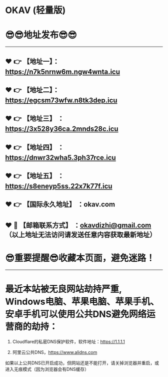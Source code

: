 # OKAV (轻量版)
:sunglasses::sunglasses:地址发布:sunglasses::sunglasses:
==

------
:heart: :point_right: 【地址一】：https://n7k5nrnw6m.ngw4wnta.icu
------
:heart: :point_right: 【地址二】：https://egcsm73wfw.n8tk3dep.icu
------
:heart: :point_right: 【地址三】 ：https://3x528y36ca.2mnds28c.icu
-----
:heart: :point_right: 【地址四】 ：https://dnwr32wha5.3ph37rce.icu
------
:heart: :point_right: 【地址五】 ：https://s8eneyp5ss.22x7k77f.icu
------
:heart: :point_right: 【国际永久地址】 ：okav.com
------------
:heart: :e-mail: 【邮箱联系方式】 ：okavdizhi@gmail.com （以上地址无法访问请发送任意内容获取最新地址）
------
:sunglasses:重要提醒:sunglasses:收藏本页面，避免迷路！
==
------
最近本站被无良网站劫持严重, Windows电脑、苹果电脑、苹果手机、安卓手机可以使用公共DNS避免网络运营商的劫持：
==

1. Cloudflare的私密DNS保护软件，软件地址：https://1.1.1.1

2. 阿里云公共DNS，https://www.alidns.com

如果以上公共DNS已开启成功，但网站还是不能打开，请关掉浏览器并重启，或进入无痕模式（因为浏览器会有DNS缓存）
